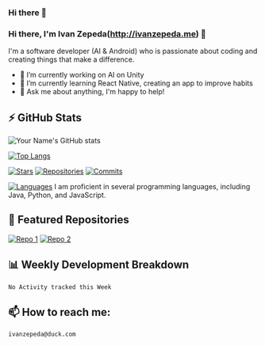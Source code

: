 ### Hi there 👋

<!--
**ijzepeda-LC/ijzepeda-LC** is a ✨ _special_ ✨ repository because its `README.md` (this file) appears on your GitHub profile.

Here are some ideas to get you started:

- 🔭 I’m currently working on ...
- 🌱 I’m currently learning ...
- 👯 I’m looking to collaborate on ...
- 🤔 I’m looking for help with ...
- 💬 Ask me about ...
- 📫 How to reach me: ...
- 😄 Pronouns: ...
- ⚡ Fun fact: ...
-->
### Hi there, I'm Ivan Zepeda(http://ivanzepeda.me) 👋

I'm a software developer (AI & Android) who is passionate about coding and creating things that make a difference. 

- 🔭 I’m currently working on AI on Unity 
- 🌱 I’m currently learning React Native, creating an app to improve habits
- 💬 Ask me about anything, I'm happy to help!

## ⚡ GitHub Stats

![Your Name's GitHub stats](https://github-readme-stats.vercel.app/api?username=ijzepeda-LC&show_icons=true&theme=radical)

[![Top Langs](https://github-readme-stats.vercel.app/api/top-langs/?username=ijzepeda-LC&layout=compact)](https://github.com/ijzepeda-LC)

[![Stars](https://img.shields.io/github/stars/<your-username>?style=social)](https://github.com/ijzepeda-LC)
[![Repositories](https://img.shields.io/badge/dynamic/json?color=green&label=Repositories&query=$.public_repos&url=https://api.github.com/users/ijzepeda-LC)](https://github.com/ijzepeda-LC)
[![Commits](https://img.shields.io/badge/dynamic/json?color=blue&label=Commits&query=$.public_gists&url=https://api.github.com/users/ijzepeda-LC)](https://github.com/ijzepeda-LC)
<!-- [![Languages](https://img.shields.io/github/languages/count/ijzepeda-LC/README-template)](https://github.com/ijzepeda-LC/README-template) -->
[![Languages](https://img.shields.io/github/languages/count/ijzepeda-LC/README-template)](https://github.com/ijzepeda-LC/README-template) I am proficient in several programming languages, including Java, Python, and JavaScript.

## 🌟 Featured Repositories

[![Repo 1](https://github-readme-stats.vercel.app/api/pin/?username=ijzepeda-LC&repo=hackathon)](https://github.com/ijzepeda-LC/hackathon)
[![Repo 2](https://github-readme-stats.vercel.app/api/pin/?username=ijzepeda-LC&repo=Pixel_Heist)](https://github.com/ijzepeda-LC/Pixel_Heist)

## 📊 Weekly Development Breakdown

<!--START_SECTION:waka-->
```text
No Activity tracked this Week
```

## 📫 How to reach me: 
```ivanzepeda@duck.com```
 
